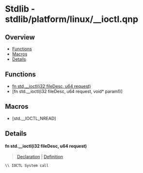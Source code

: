 
# Stdlib - stdlib/platform/linux/__ioctl.qnp

## Overview
 - [Functions](#functions)
 - [Macros](#macros)
 - [Details](#details)


## Functions
 - [fn<i32> std.__ioctl(i32 fileDesc, u64 request)](#ref_a6475871acfd32c827847b42ae1151c7)
 - [fn<i32> std.__ioctl(i32 fileDesc, u64 request, void* param1)]

## Macros
 - [std.__IOCTL_NREAD]

## Details
#### <a id="ref_a6475871acfd32c827847b42ae1151c7"/>fn<i32> std.__ioctl(i32 fileDesc, u64 request)
> [Declaration](/stdlib/platform/linux/__ioctl.qnp?plain=1#L8) | [Definition](/stdlib/platform/linux/__ioctl.qnp?plain=1#L15)
```qinp
\\ IOCTL System call
```

